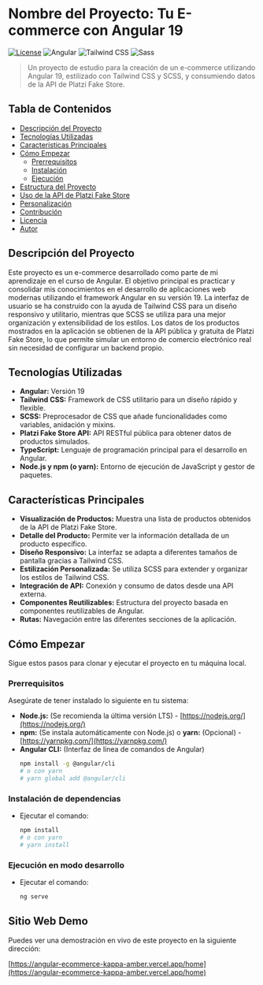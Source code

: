 # Nombre del Proyecto: Tu E-commerce con Angular 19

[![License](https://img.shields.io/badge/License-MIT-yellow.svg)](https://opensource.org/licenses/MIT)
![Angular](https://img.shields.io/badge/Angular-19-DD0031?style=flat-square&logo=angular&logoColor=white)
![Tailwind CSS](https://img.shields.io/badge/Tailwind_CSS-3.x-38B2AC?style=flat-square&logo=tailwind-css&logoColor=white)
![Sass](https://img.shields.io/badge/Sass-1.x-CC6699?style=flat-square&logo=sass&logoColor=white)

> Un proyecto de estudio para la creación de un e-commerce utilizando Angular 19, estilizado con Tailwind CSS y SCSS, y consumiendo datos de la API de Platzi Fake Store.

## Tabla de Contenidos

- [Descripción del Proyecto](#descripción-del-proyecto)
- [Tecnologías Utilizadas](#tecnologías-utilizadas)
- [Características Principales](#características-principales)
- [Cómo Empezar](#cómo-empezar)
  - [Prerrequisitos](#prerrequisitos)
  - [Instalación](#instalación)
  - [Ejecución](#ejecución)
- [Estructura del Proyecto](#estructura-del-proyecto)
- [Uso de la API de Platzi Fake Store](#uso-de-la-api-de-platzi-fake-store)
- [Personalización](#personalización)
- [Contribución](#contribución)
- [Licencia](#licencia)
- [Autor](#autor)

## Descripción del Proyecto

Este proyecto es un e-commerce desarrollado como parte de mi aprendizaje en el curso de Angular. El objetivo principal es practicar y consolidar mis conocimientos en el desarrollo de aplicaciones web modernas utilizando el framework Angular en su versión 19. La interfaz de usuario se ha construido con la ayuda de Tailwind CSS para un diseño responsivo y utilitario, mientras que SCSS se utiliza para una mejor organización y extensibilidad de los estilos. Los datos de los productos mostrados en la aplicación se obtienen de la API pública y gratuita de Platzi Fake Store, lo que permite simular un entorno de comercio electrónico real sin necesidad de configurar un backend propio.

## Tecnologías Utilizadas

- **Angular:** Versión 19
- **Tailwind CSS:** Framework de CSS utilitario para un diseño rápido y flexible.
- **SCSS:** Preprocesador de CSS que añade funcionalidades como variables, anidación y mixins.
- **Platzi Fake Store API:** API RESTful pública para obtener datos de productos simulados.
- **TypeScript:** Lenguaje de programación principal para el desarrollo en Angular.
- **Node.js y npm (o yarn):** Entorno de ejecución de JavaScript y gestor de paquetes.

## Características Principales

- **Visualización de Productos:** Muestra una lista de productos obtenidos de la API de Platzi Fake Store.
- **Detalle del Producto:** Permite ver la información detallada de un producto específico.
- **Diseño Responsivo:** La interfaz se adapta a diferentes tamaños de pantalla gracias a Tailwind CSS.
- **Estilización Personalizada:** Se utiliza SCSS para extender y organizar los estilos de Tailwind CSS.
- **Integración de API:** Conexión y consumo de datos desde una API externa.
- **Componentes Reutilizables:** Estructura del proyecto basada en componentes reutilizables de Angular.
- **Rutas:** Navegación entre las diferentes secciones de la aplicación.

## Cómo Empezar

Sigue estos pasos para clonar y ejecutar el proyecto en tu máquina local.

### Prerrequisitos

Asegúrate de tener instalado lo siguiente en tu sistema:

- **Node.js:** (Se recomienda la última versión LTS) - [https://nodejs.org/](https://nodejs.org/)
- **npm:** (Se instala automáticamente con Node.js) o **yarn:** (Opcional) - [https://yarnpkg.com/](https://yarnpkg.com/)
- **Angular CLI:** (Interfaz de línea de comandos de Angular)
  ```bash
  npm install -g @angular/cli
  # o con yarn
  # yarn global add @angular/cli

### Instalación de dependencias
- Ejecutar el comando:
    ```bash
    npm install
    # o con yarn
    # yarn install

### Ejecución en modo desarrollo
- Ejecutar el comando:
    ```bash
    ng serve

## Sitio Web Demo

Puedes ver una demostración en vivo de este proyecto en la siguiente dirección:

[https://angular-ecommerce-kappa-amber.vercel.app/home](https://angular-ecommerce-kappa-amber.vercel.app/home)